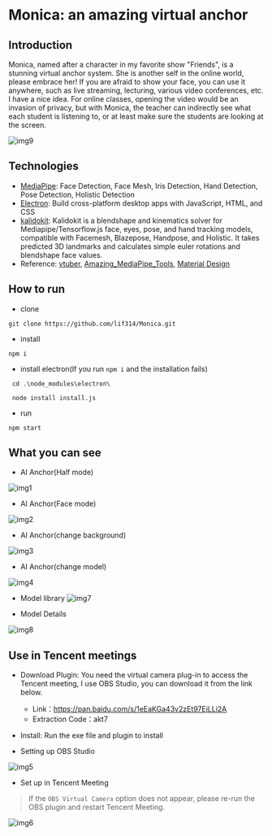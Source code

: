 # Monica: an amazing virtual anchor

## Introduction
Monica, named after a character in my favorite show "Friends", is a stunning virtual anchor system. She is another self in the online world, please embrace her! If you are afraid to show your face, you can use it anywhere, such as live streaming, lecturing, various video conferences, etc. I have a nice idea. For online classes, opening the video would be an invasion of privacy, but with Monica, the teacher can indirectly see what each student is listening to, or at least make sure the students are looking at the screen.

![img9](./docs/img/9.jpg)

## Technologies
- [MediaPipe](https://google.github.io/mediapipe/): Face Detection, Face Mesh, Iris Detection, Hand Detection, Pose Detection, Holistic Detection
- [Electron](https://www.electronjs.org/): Build cross-platform desktop apps with JavaScript, HTML, and CSS
- [kalidokit](https://github.com/yeemachine/kalidokit): Kalidokit is a blendshape and kinematics solver for Mediapipe/Tensorflow.js face, eyes, pose, and hand tracking models, compatible with Facemesh, Blazepose, Handpose, and Holistic. It takes predicted 3D landmarks and calculates simple euler rotations and blendshape face values.
- Reference: [vtuber](https://github.com/YunYouJun/vtuber),  [Amazing_MediaPipe_Tools](https://github.com/lif314/Amazing_MediaPipe_Tools),  [Material Design](https://m3.material.io/)

## How to run 
- clone
```shell
git clone https://github.com/lif314/Monica.git
```

- install
```shell
npm i
```

- install electron(If you run `npm i` and the installation fails)
```shell
 cd .\node_modules\electron\

 node install install.js
```

- run

```shell
npm start
```

## What you can see
- AI Anchor(Half mode)

![img1](./docs/img/1.png)

- AI Anchor(Face mode)

![img2](./docs/img/2.png)

- AI Anchor(change background)

![img3](./docs/img/3.png)

- AI Anchor(change model)

![img4](./docs/img/4.png)


- Model library
![img7](./docs/img/7.png)

- Model Details

![img8](./docs/img/8.png)


## Use in Tencent meetings
- Download  Plugin: You need the virtual camera plug-in to access the Tencent meeting, I use OBS Studio, you can download it from the link below.
    - Link：https://pan.baidu.com/s/1eEaKGa43v2zEt97EjLLi2A 
    - Extraction Code：akt7

- Install: Run the exe file and plugin to install
- Setting up OBS Studio

![img5](./docs/img/5.png)

- Set up in Tencent Meeting
> If the `OBS Virtual Camera` option does not appear, please re-run the OBS plugin and restart Tencent Meeting.

![img6](./docs/img/6.png)

